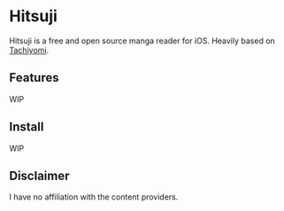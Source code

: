 # Hitsuji
Hitsuji is a free and open source manga reader for iOS. Heavily based on [Tachiyomi](https://github.com/inorichi/tachiyomi).

## Features
WIP

## Install
WIP

## Disclaimer
I have no affiliation with the content providers.
